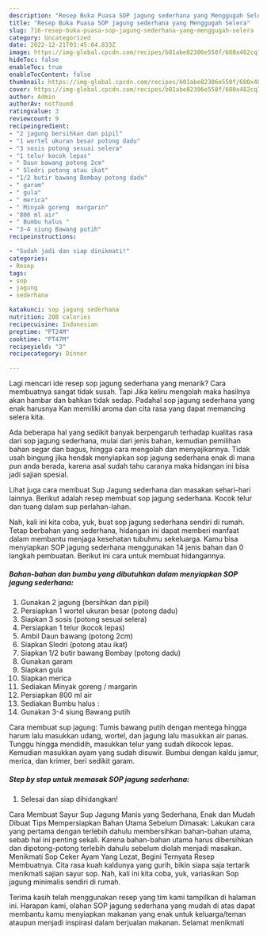 ```yaml
---
description: "Resep Buka Puasa SOP jagung sederhana yang Menggugah Selera"
title: "Resep Buka Puasa SOP jagung sederhana yang Menggugah Selera"
slug: 716-resep-buka-puasa-sop-jagung-sederhana-yang-menggugah-selera
category: Uncategorized
date: 2022-12-21T03:45:04.833Z
image: https://img-global.cpcdn.com/recipes/b01abe82306e558f/680x482cq70/sop-jagung-sederhana-foto-resep-utama.jpg
hideToc: false
enableToc: true
enableTocContent: false
thumbnail: https://img-global.cpcdn.com/recipes/b01abe82306e558f/680x482cq70/sop-jagung-sederhana-foto-resep-utama.jpg
cover: https://img-global.cpcdn.com/recipes/b01abe82306e558f/680x482cq70/sop-jagung-sederhana-foto-resep-utama.jpg
author: Admin
authorAv: notfound
ratingvalue: 3
reviewcount: 9
recipeingredient:
- "2 jagung bersihkan dan pipil"
- "1 wortel ukuran besar potong dadu"
- "3 sosis potong sesuai selera"
- "1 telur kocok lepas"
- " Daun bawang potong 2cm"
- " Sledri potong atau ikat"
- "1/2 butir bawang Bombay potong dadu"
- " garam"
- " gula"
- " merica"
- " Minyak goreng  margarin"
- "800 ml air"
- " Bumbu halus "
- "3-4 siung Bawang putih"
recipeinstructions:

- "Sudah jadi dan siap dinikmati!"
categories:
- Resep
tags:
- sop
- jagung
- sederhana

katakunci: sop jagung sederhana 
nutrition: 208 calories
recipecuisine: Indonesian
preptime: "PT24M"
cooktime: "PT47M"
recipeyield: "3"
recipecategory: Dinner

---
```



Lagi mencari ide resep sop jagung sederhana yang menarik? Cara membuatnya sangat tidak susah. Tapi Jika keliru mengolah maka hasilnya akan hambar dan bahkan tidak sedap. Padahal sop jagung sederhana yang enak harusnya Kan memiliki aroma dan cita rasa yang dapat memancing selera kita.


Ada beberapa hal yang sedikit banyak berpengaruh terhadap kualitas rasa dari sop jagung sederhana, mulai dari jenis bahan, kemudian pemilihan bahan segar dan bagus, hingga cara mengolah dan menyajikannya. Tidak usah bingung jika hendak menyiapkan sop jagung sederhana enak di mana pun anda berada, karena asal sudah tahu caranya maka hidangan ini bisa jadi sajian spesial.

Lihat juga cara membuat Sup Jagung sederhana dan masakan sehari-hari lainnya. Berikut adalah resep membuat sop jagung sederhana. Kocok telur dan tuang dalam sup perlahan-lahan.


Nah, kali ini kita coba, yuk, buat sop jagung sederhana sendiri di rumah. Tetap berbahan yang sederhana, hidangan ini dapat memberi manfaat dalam membantu menjaga kesehatan tubuhmu sekeluarga. Kamu bisa menyiapkan SOP jagung sederhana menggunakan 14 jenis bahan dan 0 langkah pembuatan. Berikut ini cara untuk membuat hidangannya.

<!--inarticleads1-->

##### Bahan-bahan dan bumbu yang dibutuhkan dalam menyiapkan SOP jagung sederhana:

1. Gunakan 2 jagung (bersihkan dan pipil)
1. Persiapkan 1 wortel ukuran besar (potong dadu)
1. Siapkan 3 sosis (potong sesuai selera)
1. Persiapkan 1 telur (kocok lepas)
1. Ambil  Daun bawang (potong 2cm)
1. Siapkan  Sledri (potong atau ikat)
1. Siapkan 1/2 butir bawang Bombay (potong dadu)
1. Gunakan  garam
1. Siapkan  gula
1. Siapkan  merica
1. Sediakan  Minyak goreng / margarin
1. Persiapkan 800 ml air
1. Sediakan  Bumbu halus :
1. Gunakan 3-4 siung Bawang putih


Cara membuat sup jagung: Tumis bawang putih dengan mentega hingga harum lalu masukkan udang, wortel, dan jagung lalu masukkan air panas. Tunggu hingga mendidih, masukkan telur yang sudah dikocok lepas. Kemudian masukkan ayam yang sudah disuwir. Bumbui dengan kaldu jamur, merica, dan krimer, beri sedikit garam. 

<!--inarticleads2-->

##### Step by step untuk memasak SOP jagung sederhana:


1. Selesai dan siap dihidangkan!

Cara Membuat Sayur Sup Jagung Manis yang Sederhana, Enak dan Mudah Dibuat Tips Mempersiapkan Bahan Utama Sebelum Dimasak: Lakukan cara yang pertama dengan terlebih dahulu membersihkan bahan-bahan utama, sebab hal ini penting sekali. Karena bahan-bahan utama harus dibersihkan dan dipotong-potong terlebih dahulu sebelum diolah menjadi masakan. Menikmati Sop Ceker Ayam Yang Lezat, Begini Ternyata Resep Membuatnya. Cita rasa kuah kaldunya yang gurih, bikin siapa saja tertarik menikmati sajian sayur sop. Nah, kali ini kita coba, yuk, variasikan Sop jagung minimalis sendiri di rumah. 

Terima kasih telah menggunakan resep yang tim kami tampilkan di halaman ini. Harapan kami, olahan SOP jagung sederhana yang mudah di atas dapat membantu kamu menyiapkan makanan yang enak untuk keluarga/teman ataupun menjadi inspirasi dalam berjualan makanan. Selamat menikmati
